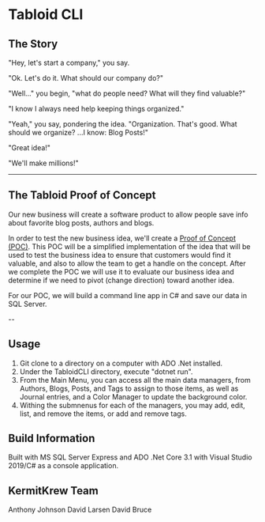 # Tabloid CLI

## The Story

"Hey, let's start a company," you say.

"Ok. Let's do it. What should our company do?"

"Well..." you begin, "what do people need? What will they find valuable?"

"I know I always need help keeping things organized."

"Yeah," you say, pondering the idea. "Organization. That's good. What should we organize? ...I know: Blog Posts!"

"Great idea!"

"We'll make millions!"

---

## The Tabloid Proof of Concept

Our new business will create a software product to allow people save info about favorite blog posts, authors and blogs.

In order to test the new business idea, we'll create a [Proof of Concept (POC)](https://en.wikipedia.org/wiki/Proof_of_concept#Software_development). This POC will be a simplified implementation of the idea that will be used to test the business idea to ensure that customers would find it valuable, and also to allow the team to get a handle on the concept. After we complete the POC we will use it to evaluate our business idea and determine if we need to pivot (change direction) toward another idea.

For our POC, we will build a command line app in C# and save our data in SQL Server.

--

## Usage

1) Git clone to a directory on a computer with ADO .Net installed.
2) Under the TabloidCLI directory, execute "dotnet run". 
3) From the Main Menu, you can access all the main data managers, from Authors, Blogs, Posts, and Tags to assign to those items, as well as Journal entries, and a Color Manager to update the background color.
4) Withing the submnenus for each of the managers, you may add, edit, list, and remove the items, or add and remove tags.

## Build Information
Built with MS SQL Server Express and ADO .Net Core 3.1 with Visual Studio 2019/C# as a console application.

## KermitKrew Team
Anthony Johnson
David Larsen
David Bruce
